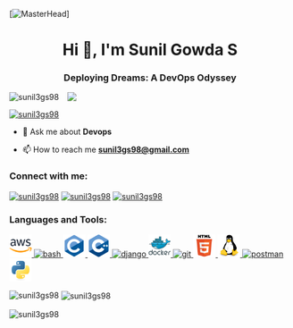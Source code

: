 [![MasterHead](https://cdn.pixabay.com/animation/2023/06/13/15/13/15-13-30-905_512.gif)]
 <h1 align="center">Hi 👋, I'm Sunil Gowda S</h1>
<h3 align="center">Deploying Dreams: A DevOps Odyssey</h3>
<img align="right"  width="400" src="https://cdn.faun.dev/prod/media/public/original_images/DevOps-min.gif">
<p align="left"> <img src="https://komarev.com/ghpvc/?username=sunil3gs98&label=Profile%20views&color=0e75b6&style=flat" alt="sunil3gs98" /> </p>

<p align="left"> <a href="https://github.com/ryo-ma/github-profile-trophy"><img src="https://github-profile-trophy.vercel.app/?username=sunil3gs98" alt="sunil3gs98" /></a> </p>

- 💬 Ask me about **Devops**

- 📫 How to reach me **sunil3gs98@gmail.com**

<h3 align="left">Connect with me:</h3>
<p align="left">
<a href="https://linkedin.com/in/sunil3gs98" target="blank"><img align="center" src="https://raw.githubusercontent.com/rahuldkjain/github-profile-readme-generator/master/src/images/icons/Social/linked-in-alt.svg" alt="sunil3gs98" height="30" width="40" /></a>
<a href="https://instagram.com/sunil3gs98" target="blank"><img align="center" src="https://raw.githubusercontent.com/rahuldkjain/github-profile-readme-generator/master/src/images/icons/Social/instagram.svg" alt="sunil3gs98" height="30" width="40" /></a>
<a href="https://www.hackerrank.com/sunil3gs98" target="blank"><img align="center" src="https://raw.githubusercontent.com/rahuldkjain/github-profile-readme-generator/master/src/images/icons/Social/hackerrank.svg" alt="sunil3gs98" height="30" width="40" /></a>
</p>

<h3 align="left">Languages and Tools:</h3>
<p align="left"> <a href="https://aws.amazon.com" target="_blank" rel="noreferrer"> <img src="https://raw.githubusercontent.com/devicons/devicon/master/icons/amazonwebservices/amazonwebservices-original-wordmark.svg" alt="aws" width="40" height="40"/> </a> <a href="https://www.gnu.org/software/bash/" target="_blank" rel="noreferrer"> <img src="https://www.vectorlogo.zone/logos/gnu_bash/gnu_bash-icon.svg" alt="bash" width="40" height="40"/> </a> <a href="https://www.cprogramming.com/" target="_blank" rel="noreferrer"> <img src="https://raw.githubusercontent.com/devicons/devicon/master/icons/c/c-original.svg" alt="c" width="40" height="40"/> </a> <a href="https://www.w3schools.com/cpp/" target="_blank" rel="noreferrer"> <img src="https://raw.githubusercontent.com/devicons/devicon/master/icons/cplusplus/cplusplus-original.svg" alt="cplusplus" width="40" height="40"/> </a> <a href="https://www.djangoproject.com/" target="_blank" rel="noreferrer"> <img src="https://cdn.worldvectorlogo.com/logos/django.svg" alt="django" width="40" height="40"/> </a> <a href="https://www.docker.com/" target="_blank" rel="noreferrer"> <img src="https://raw.githubusercontent.com/devicons/devicon/master/icons/docker/docker-original-wordmark.svg" alt="docker" width="40" height="40"/> </a> <a href="https://git-scm.com/" target="_blank" rel="noreferrer"> <img src="https://www.vectorlogo.zone/logos/git-scm/git-scm-icon.svg" alt="git" width="40" height="40"/> </a> <a href="https://www.w3.org/html/" target="_blank" rel="noreferrer"> <img src="https://raw.githubusercontent.com/devicons/devicon/master/icons/html5/html5-original-wordmark.svg" alt="html5" width="40" height="40"/> </a> <a href="https://www.linux.org/" target="_blank" rel="noreferrer"> <img src="https://raw.githubusercontent.com/devicons/devicon/master/icons/linux/linux-original.svg" alt="linux" width="40" height="40"/> </a> <a href="https://postman.com" target="_blank" rel="noreferrer"> <img src="https://www.vectorlogo.zone/logos/getpostman/getpostman-icon.svg" alt="postman" width="40" height="40"/> </a> <a href="https://www.python.org" target="_blank" rel="noreferrer"> <img src="https://raw.githubusercontent.com/devicons/devicon/master/icons/python/python-original.svg" alt="python" width="40" height="40"/> </a> </p>

<p><img align="left" src="https://github-readme-stats.vercel.app/api/top-langs?username=sunil3gs98&show_icons=true&locale=en&layout=compact" alt="sunil3gs98" /></p>

<p>&nbsp;<img align="center" src="https://github-readme-stats.vercel.app/api?username=sunil3gs98&show_icons=true&locale=en" alt="sunil3gs98" /></p>

<p><img align="center" src="https://github-readme-streak-stats.herokuapp.com/?user=sunil3gs98&" alt="sunil3gs98" /></p>
